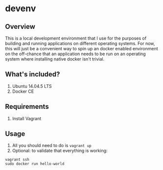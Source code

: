 # devenv
## Overview
This is a local development environment that I use for the purposes of building and running applications on different operating systems. For now, this will just be a convenient way to spin up an docker enabled environment on the off-chance that an application needs to be run on an operating system where installing native docker isn't trivial.

## What's included?
1. Ubuntu 14.04.5 LTS
1. Docker CE

## Requirements
1. Install Vagrant

## Usage
1. All you should need to do is `vagrant up`
2. Optional: to validate that everything is working:
```
vagrant ssh
sudo docker run hello-world
```
